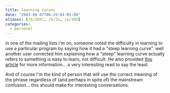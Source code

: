```yaml
---
title: learning curves
date: "2003-08-07T06:29:04-05:00"
aliases: [/b/3QX1, /b/1o, /p/108]
categories:
  - personal
---
```


in one of the mailing lists i'm on, someone noted the difficulty in learning to use a particular program by saying how
it had a "steep learning curve". well another user corrected him explaining how a "steep" learning curve actually refers
to something is easy to learn, not difficult. He also provided [this article][] for more information... a very
interesting read to say the least.

And of course I'm the kind of person that will use the correct meaning of the phrase regardless of (and perhaps in spite
of) the mainstream confusion... this should make for interesting conversations.

[this article]: https://web.archive.org/web/20030807/http://www.crh.noaa.gov/library/Grammar/Learn-curve.html
